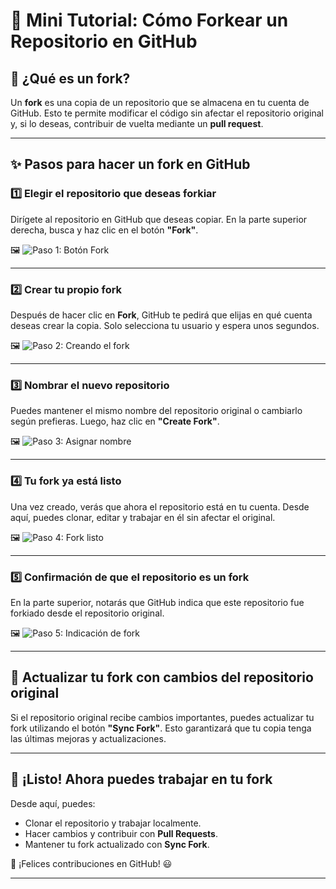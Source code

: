 # 🚀 Mini Tutorial: Cómo Forkear un Repositorio en GitHub

## 📌 ¿Qué es un fork?
Un **fork** es una copia de un repositorio que se almacena en tu cuenta de GitHub. Esto te permite modificar el código sin afectar el repositorio original y, si lo deseas, contribuir de vuelta mediante un **pull request**.

---

## ✨ Pasos para hacer un fork en GitHub

### **1️⃣ Elegir el repositorio que deseas forkiar**
Dirígete al repositorio en GitHub que deseas copiar. En la parte superior derecha, busca y haz clic en el botón **"Fork"**.

🖼️ ![Paso 1: Botón Fork](https://i.ibb.co/ZpC7ht3C)

---

### **2️⃣ Crear tu propio fork**
Después de hacer clic en **Fork**, GitHub te pedirá que elijas en qué cuenta deseas crear la copia. Solo selecciona tu usuario y espera unos segundos.

🖼️ ![Paso 2: Creando el fork](https://i.ibb.co/HDbLMgKr)

---

### **3️⃣ Nombrar el nuevo repositorio**
Puedes mantener el mismo nombre del repositorio original o cambiarlo según prefieras. Luego, haz clic en **"Create Fork"**.

🖼️ ![Paso 3: Asignar nombre](https://i.ibb.co/60VJ8WNB)

---

### **4️⃣ Tu fork ya está listo**
Una vez creado, verás que ahora el repositorio está en tu cuenta. Desde aquí, puedes clonar, editar y trabajar en él sin afectar el original.

🖼️ ![Paso 4: Fork listo](https://i.ibb.co/Q73Y0yy5)

---

### **5️⃣ Confirmación de que el repositorio es un fork**
En la parte superior, notarás que GitHub indica que este repositorio fue forkiado desde el repositorio original.

🖼️ ![Paso 5: Indicación de fork](https://i.ibb.co/Wvx5Qyms)

---

## 🔄 **Actualizar tu fork con cambios del repositorio original**
Si el repositorio original recibe cambios importantes, puedes actualizar tu fork utilizando el botón **"Sync Fork"**. Esto garantizará que tu copia tenga las últimas mejoras y actualizaciones.

---

## 🎯 **¡Listo! Ahora puedes trabajar en tu fork**
Desde aquí, puedes:
- Clonar el repositorio y trabajar localmente.
- Hacer cambios y contribuir con **Pull Requests**.
- Mantener tu fork actualizado con **Sync Fork**.

🚀 ¡Felices contribuciones en GitHub! 😃

---
